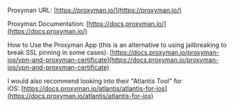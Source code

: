Proxyman URL: [https://proxyman.io/](https://proxyman.io/)

Proxyman Documentation: [https://docs.proxyman.io/](https://docs.proxyman.io/)

How to Use the Proxyman App (this is an alternative to using jailbreaking to break SSL pinning in some cases): [https://docs.proxyman.io/proxyman-ios/vpn-and-proxyman-certificate](https://docs.proxyman.io/proxyman-ios/vpn-and-proxyman-certificate)

I would also recommend looking into their "Atlantis Tool" for iOS: [https://docs.proxyman.io/atlantis/atlantis-for-ios](https://docs.proxyman.io/atlantis/atlantis-for-ios)